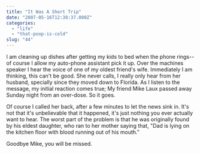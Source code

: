```yaml
---
title: "It Was A Short Trip"
date: "2007-05-16T12:38:37.000Z"
categories: 
  - "life"
  - "that-poop-is-cold"
slug: "44"
---
```


I am cleaning up dishes after getting my kids to bed when the phone rings--of course I allow my auto-phone assistant pick it up. Over the machines speaker I hear the voice of one of my oldest friend's wife. Immediately I am thinking, this can't be good. She never calls, I really only hear from her husband, specially since they moved down to Florida. As I listen to the message, my initial reaction comes true; My friend Mike Laux passed away Sunday night from an over-dose. So it goes.

Of course I called her back, after a few minutes to let the news sink in. It's not that it's unbelievable that it happened, it's just nothing you ever actually want to hear. The worst part of the problem is that he was originally found by his eldest daughter, who ran to her mother saying that, "Dad is lying on the kitchen floor with blood running out of his mouth."

Goodbye Mike, you will be missed.
